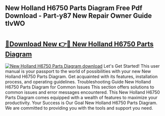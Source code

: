 ## New Holland H6750 Parts Diagram Free Pdf Download - Part-y87 New Repair Owner Guide tlvWO

# <h2><a href="http://dft8uv7.blite.top/?on=New+Holland+H6750+Parts+Diagram">🔗Download New 👉🔴 New Holland H6750 Parts Diagram</a></h2>

[![New Holland H6750 Parts Diagram download](https://i.imgur.com/lujVjoI.png)](http://dft8uv7.blite.top/?on=New+Holland+H6750+Parts+Diagram)
Let's Get Started! This user manual is your passport to the world of possibilities with your new New Holland H6750 Parts Diagram. Get acquainted with its features, installation process, and operating guidelines. Troubleshooting Guide New Holland H6750 Parts Diagram for Common Issues This section offers solutions to common issues and error messages encountered. This New Holland H6750 Parts Diagram comes equipped with a wealth of features to maximize your productivity. Your Success is Our Goal New Holland H6750 Parts Diagram. We are committed to providing you with the tools and support you need.
